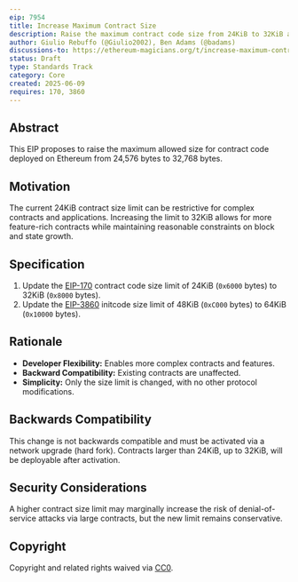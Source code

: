 ```yaml
---
eip: 7954
title: Increase Maximum Contract Size
description: Raise the maximum contract code size from 24KiB to 32KiB and initcode size from 48KiB to 64KiB.
author: Giulio Rebuffo (@Giulio2002), Ben Adams (@badams)
discussions-to: https://ethereum-magicians.org/t/increase-maximum-contract-size-to-48kb/24509
status: Draft
type: Standards Track
category: Core
created: 2025-06-09
requires: 170, 3860
---
```


## Abstract

This EIP proposes to raise the maximum allowed size for contract code deployed on Ethereum from 24,576 bytes to 32,768 bytes.

## Motivation

The current 24KiB contract size limit can be restrictive for complex contracts and applications. Increasing the limit to 32KiB allows for more feature-rich contracts while maintaining reasonable constraints on block and state growth.

## Specification

1. Update the [EIP-170](./eip-170.md) contract code size limit of 24KiB (`0x6000` bytes) to 32KiB (`0x8000` bytes).
2. Update the [EIP-3860](./eip-3860.md) initcode size limit of 48KiB (`0xC000` bytes) to 64KiB (`0x10000` bytes).

## Rationale

- **Developer Flexibility:** Enables more complex contracts and features.
- **Backward Compatibility:** Existing contracts are unaffected.
- **Simplicity:** Only the size limit is changed, with no other protocol modifications.

## Backwards Compatibility

This change is not backwards compatible and must be activated via a network upgrade (hard fork). Contracts larger than 24KiB, up to 32KiB, will be deployable after activation.

## Security Considerations

A higher contract size limit may marginally increase the risk of denial-of-service attacks via large contracts, but the new limit remains conservative.

## Copyright

Copyright and related rights waived via [CC0](../LICENSE.md).